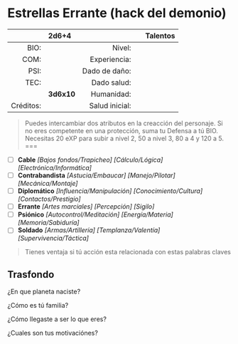 Estrellas Errante (hack del demonio)
====================================
|           | 2d6+4      |          	  |      | Talentos |
| --------: | :--------- | -------------: | ---- | -------- |
| BIO:      |            | Nivel:         |      |          |
| COM:      |            | Experiencia:   |      |          |
| PSI:      |            | Dado de daño:  |      |          |
| TEC:      |            | Dado salud:    |      |          |
|           | **3d6x10** | Humanidad:     |      |          |
| Créditos: |            | Salud inicial: |      |          |
> Puedes intercambiar dos atributos en la creacción del personaje.
> Si no eres competente en una protección, suma tu Defensa a tú BIO.
> Necesitas 20 eXP para subir a nivel 2, 50 a nivel 3, 80 a 4 y 120 a 5.
===
- [ ] **Cable** _[Bajos fondos/Trapicheo] [Cálculo/Lógica] [Electrónica/Informática]_
- [ ] **Contrabandista** _[Astucia/Embaucar] [Manejo/Pilotar] [Mecánica/Montaje]_
- [ ] **Diplomático** _[Influencia/Manipulación] [Conocimiento/Cultura] [Contactos/Prestigio]_
- [ ] **Errante** _[Artes marciales] [Percepción] [Sigilo]_
- [ ] **Psiónico** _[Autocontrol/Meditación] [Energía/Materia] [Memoria/Sabiduría]_
- [ ] **Soldado** _[Armas/Artillería] [Templanza/Valentía] [Supervivencia/Táctica]_
> Tienes ventaja si tú acción esta relacionada con estas palabras claves

Trasfondo
---------
¿En que planeta naciste?

¿Cómo es tú familia?

¿Cómo llegaste a ser lo que eres?

¿Cuales son tus motivaciónes?

